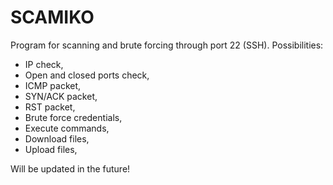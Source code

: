 # SCAMIKO #

Program for scanning and brute forcing through port 22 (SSH). Possibilities:

- IP check,
- Open and closed ports check,
- ICMP packet,
- SYN/ACK packet,
- RST packet,
- Brute force credentials,
- Execute commands,
- Download files,
- Upload files,

Will be updated in the future!
